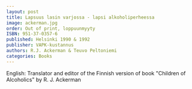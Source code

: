 ```yaml
---
layout: post
title: Lapsuus lasin varjossa - lapsi alkoholiperheessa
image: ackerman.jpg
order: Out of print, loppuunmyyty
ISBN: 951-37-0357-6
published: Helsinki 1990 & 1992
publisher: VAPK-kustannus
authors: R.J. Ackerman & Teuvo Peltoniemi
categories: Books
---
```

English: Translator and editor of the Finnish version of book "Children of Alcoholics" by R. J. Ackerman


